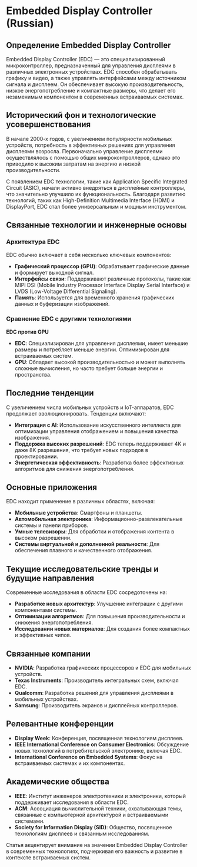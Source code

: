 # Embedded Display Controller (Russian)

## Определение Embedded Display Controller

Embedded Display Controller (EDC) — это специализированный микроконтроллер, предназначенный для управления дисплеями в различных электронных устройствах. EDC способен обрабатывать графику и видео, а также управлять интерфейсами между источником сигнала и дисплеем. Он обеспечивает высокую производительность, низкое энергопотребление и компактные размеры, что делает его незаменимым компонентом в современных встраиваемых системах.

## Исторический фон и технологические усовершенствования

В начале 2000-х годов, с увеличением популярности мобильных устройств, потребность в эффективных решениях для управления дисплеями возросла. Первоначально управление дисплеями осуществлялось с помощью общих микроконтроллеров, однако это приводило к высоким затратам на энергию и низкой производительности. 

С появлением EDC технологии, такие как Application Specific Integrated Circuit (ASIC), начали активно внедряться в дисплейные контроллеры, что значительно улучшило их функциональность. Благодаря развитию технологий, таких как High-Definition Multimedia Interface (HDMI) и DisplayPort, EDC стал более универсальным и мощным инструментом.

## Связанные технологии и инженерные основы

### Архитектура EDC

EDC обычно включает в себя несколько ключевых компонентов:
- **Графический процессор (GPU)**: Обрабатывает графические данные и формирует выходной сигнал.
- **Интерфейсы связи**: Поддерживают различные протоколы, такие как MIPI DSI (Mobile Industry Processor Interface Display Serial Interface) и LVDS (Low-Voltage Differential Signaling).
- **Память**: Используется для временного хранения графических данных и буферизации изображений.

### Сравнение EDC с другими технологиями

**EDC против GPU**

- **EDC**: Специализирован для управления дисплеями, имеет меньшие размеры и потребляет меньше энергии. Оптимизирован для встраиваемых систем.
- **GPU**: Обладает высокой производительностью и может выполнять сложные вычисления, но часто требует больше энергии и пространства.

## Последние тенденции

С увеличением числа мобильных устройств и IoT-аппаратов, EDC продолжает эволюционировать. Тенденции включают:
- **Интеграция с AI**: Использование искусственного интеллекта для оптимизации управления отображением и повышения качества изображения.
- **Поддержка высоких разрешений**: EDC теперь поддерживает 4K и даже 8K разрешения, что требует новых подходов в проектировании.
- **Энергетическая эффективность**: Разработка более эффективных алгоритмов для снижения энергопотребления.

## Основные приложения

EDC находит применение в различных областях, включая:
- **Мобильные устройства**: Смартфоны и планшеты.
- **Автомобильная электроника**: Информационно-развлекательные системы и панели приборов.
- **Умные телевизоры**: Для обработки и отображения контента в высоком разрешении.
- **Системы виртуальной и дополненной реальности**: Для обеспечения плавного и качественного отображения.

## Текущие исследовательские тренды и будущие направления

Современные исследования в области EDC сосредоточены на:
- **Разработке новых архитектур**: Улучшение интеграции с другими компонентами системы.
- **Оптимизации алгоритмов**: Для повышения производительности и снижения энергопотребления.
- **Исследовании новых материалов**: Для создания более компактных и эффективных чипов.

## Связанные компании

- **NVIDIA**: Разработка графических процессоров и EDC для мобильных устройств.
- **Texas Instruments**: Производитель интегральных схем, включая EDC.
- **Qualcomm**: Разработка решений для управления дисплеями в мобильных устройствах.
- **Samsung**: Производитель экранов и дисплейных контроллеров.

## Релевантные конференции

- **Display Week**: Конференция, посвященная технологиям дисплеев.
- **IEEE International Conference on Consumer Electronics**: Обсуждение новых технологий в потребительской электронике, включая EDC.
- **International Conference on Embedded Systems**: Фокус на встраиваемых системах и их компонентах.

## Академические общества

- **IEEE**: Институт инженеров электротехники и электроники, который поддерживает исследования в области EDC.
- **ACM**: Ассоциация вычислительной техники, охватывающая темы, связанные с компьютерной архитектурой и встраиваемыми системами.
- **Society for Information Display (SID)**: Общество, посвященное технологиям дисплеев и связанным исследованиям.

Статья акцентирует внимание на значении Embedded Display Controller в современных технологиях, подчеркивая его важность и развитие в контексте встраиваемых систем.